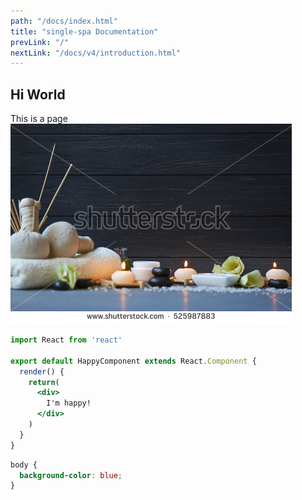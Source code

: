 ```yaml
---
path: "/docs/index.html"
title: "single-spa Documentation"
prevLink: "/"
nextLink: "/docs/v4/introduction.html"
---
```


## Hi World
This is a page
![A Beautiful SPA](./stock-spa.jpg)

```jsx
import React from 'react'

export default HappyComponent extends React.Component {
  render() {
    return(
      <div>
        I'm happy!
      </div>
    )
  }
}
```

```css
body {
  background-color: blue;
}
```